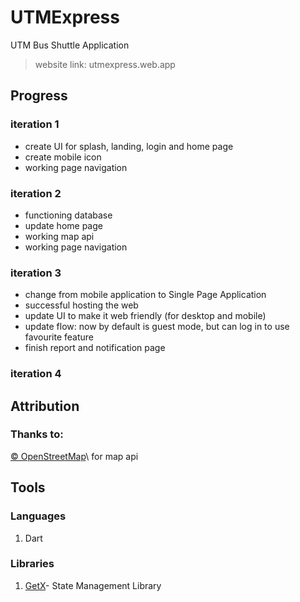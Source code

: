 # UTMExpress

UTM Bus Shuttle Application
> website link: utmexpress.web.app

## Progress
### iteration 1
- create UI for splash, landing, login and home page
- create mobile icon
- working page navigation

### iteration 2
- functioning database
- update home page
- working map api
- working page navigation

### iteration 3
- change from mobile application to Single Page Application
- successful hosting the web
- update UI to make it web friendly (for desktop and mobile)
- update flow: now by default is guest mode, but can log in to use favourite feature
- finish report and notification page

### iteration 4

## Attribution
### Thanks to:
[© OpenStreetMap](https://www.openstreetmap.org/)\ for map api

## Tools 
### Languages
1) Dart

### Libraries
1) [GetX](https://pub.dev/packages/get)\- State Management Library
